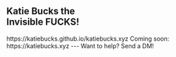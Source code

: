 <h2>Katie Bucks the</br>
  Invisible FUCKS!</h2>
https://katiebucks.github.io/katiebucks.xyz
Coming soon: https://katiebucks.xyz
---
Want to help? Send a DM!
